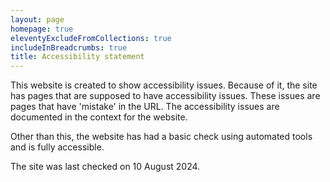 ```yaml
---
layout: page
homepage: true
eleventyExcludeFromCollections: true
includeInBreadcrumbs: true
title: Accessibility statement
---
```



This website is created to show accessibility issues. Because of it, the site has pages that are supposed to have accessibility issues. These issues are pages that have 'mistake' in the URL. The accessibility issues are documented in the context for the website.

Other than this, the website has had a basic check using automated tools and is fully accessible.

The site was last checked on 10 August 2024.
